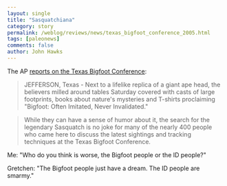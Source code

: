 ```yaml
---
layout: single 
title: "Sasquatchiana" 
category: story
permalink: /weblog/reviews/news/texas_bigfoot_conference_2005.html
tags: [paleonews] 
comments: false 
author: John Hawks 
---
```



<p>
The AP <a href="http://www.msnbc.msn.com/id/9709214/">reports on the Texas Bigfoot Conference</a>: 
</p>

<blockquote>JEFFERSON, Texas - Next to a lifelike replica of a giant ape head, the believers milled around tables Saturday covered with casts of large footprints, books about nature's mysteries and T-shirts proclaiming "Bigfoot: Often Imitated, Never Invalidated."</blockquote>

<blockquote>While they can have a sense of humor about it, the search for the legendary Sasquatch is no joke for many of the nearly 400 people who came here to discuss the latest sightings and tracking techniques at the Texas Bigfoot Conference.</blockquote>

<p>
Me: "Who do you think is worse, the Bigfoot people or the ID people?"
</p>

<p>
Gretchen: "The Bigfoot people just have a dream. The ID people are smarmy." 
</p>

